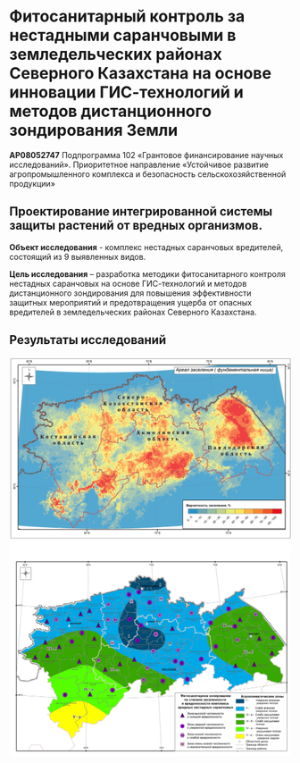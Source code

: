 # Фитосанитарный контроль за нестадными саранчовыми в земледельческих районах Северного Казахстана на основе инновации ГИС-технологий и методов дистанционного зондирования Земли

**AP08052747**
Подпрограмма 102 «Грантовое финансирование научных исследований».
Приоритетное направление «Устойчивое развитие агропромышленного комплекса и безопасность сельскохозяйственной продукции»






## Проектирование интегрированной системы защиты растений от вредных организмов. 

**Объект исследования** - комплекс нестадных саранчовых вредителей, состоящий из 9 выявленных видов.

**Цель исследования** –  разработка методики фитосанитарного контроля нестадных саранчовых на основе ГИС-технологий и методов дистанционного зондирования для повышения эффективности защитных мероприятий и предотвращения ущерба от опасных вредителей в земледельческих районах Северного Казахстана.  


## Результаты исследований

![](https://github.com/drmz2022/katu-locust/blob/main/result_imgs/Main_models_result.jpg)
![](https://github.com/drmz2022/katu-locust/blob/main/result_imgs/phytosafety_zone.jpg)



